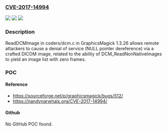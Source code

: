 ### [CVE-2017-14994](https://cve.mitre.org/cgi-bin/cvename.cgi?name=CVE-2017-14994)
![](https://img.shields.io/static/v1?label=Product&message=n%2Fa&color=blue)
![](https://img.shields.io/static/v1?label=Version&message=n%2Fa&color=blue)
![](https://img.shields.io/static/v1?label=Vulnerability&message=n%2Fa&color=brighgreen)

### Description

ReadDCMImage in coders/dcm.c in GraphicsMagick 1.3.26 allows remote attackers to cause a denial of service (NULL pointer dereference) via a crafted DICOM image, related to the ability of DCM_ReadNonNativeImages to yield an image list with zero frames.

### POC

#### Reference
- https://sourceforge.net/p/graphicsmagick/bugs/512/
- https://nandynarwhals.org/CVE-2017-14994/

#### Github
No GitHub POC found.

